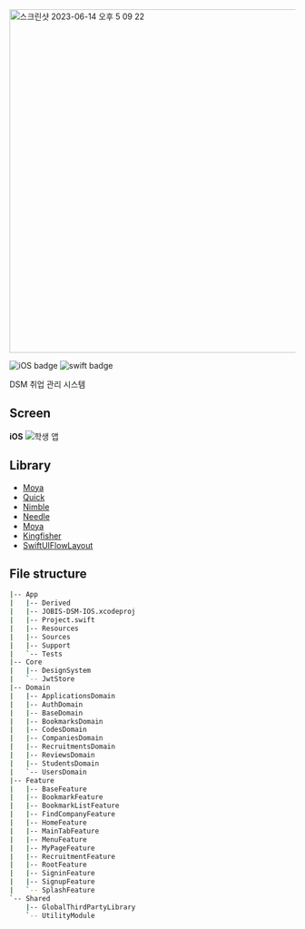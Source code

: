 <img width="605" alt="스크린샷 2023-06-14 오후 5 09 22" src="https://github.com/Team-return/JOBIS-DSM-iOS/assets/102791216/7ab43f59-4f6f-4f50-892e-d3e6c4c62294">

![iOS badge](https://img.shields.io/badge/iOS-15.0%2B-green) ![swift badge](https://img.shields.io/badge/swift-5-orange)


DSM 취업 관리 시스템


## Screen
**iOS**
![학생 앱](https://github.com/Team-return/JOBIS-DSM-iOS/assets/102791216/c9e5b4a6-a55f-4317-9651-6da600ce4eb5)


## Library
- [Moya](https://github.com/Moya/Moya.git)
- [Quick](https://github.com/Quick/Quick.git)
- [Nimble](https://github.com/Quick/Nimble.git)
- [Needle](https://github.com/uber/needle.git)
- [Moya](https://github.com/team-aliens/Moya.git)
- [Kingfisher](https://github.com/onevcat/Kingfisher.git)
- [SwiftUIFlowLayout](https://github.com/globulus/swiftui-flow-layout)


## File structure
```bash
|-- App
|   |-- Derived
|   |-- JOBIS-DSM-IOS.xcodeproj
|   |-- Project.swift
|   |-- Resources
|   |-- Sources
|   |-- Support
|   `-- Tests
|-- Core
|   |-- DesignSystem
|   `-- JwtStore
|-- Domain
|   |-- ApplicationsDomain
|   |-- AuthDomain
|   |-- BaseDomain
|   |-- BookmarksDomain
|   |-- CodesDomain
|   |-- CompaniesDomain
|   |-- RecruitmentsDomain
|   |-- ReviewsDomain
|   |-- StudentsDomain
|   `-- UsersDomain
|-- Feature
|   |-- BaseFeature
|   |-- BookmarkFeature
|   |-- BookmarkListFeature
|   |-- FindCompanyFeature
|   |-- HomeFeature
|   |-- MainTabFeature
|   |-- MenuFeature
|   |-- MyPageFeature
|   |-- RecruitmentFeature
|   |-- RootFeature
|   |-- SigninFeature
|   |-- SignupFeature
|   `-- SplashFeature
`-- Shared
    |-- GlobalThirdPartyLibrary
    `-- UtilityModule
